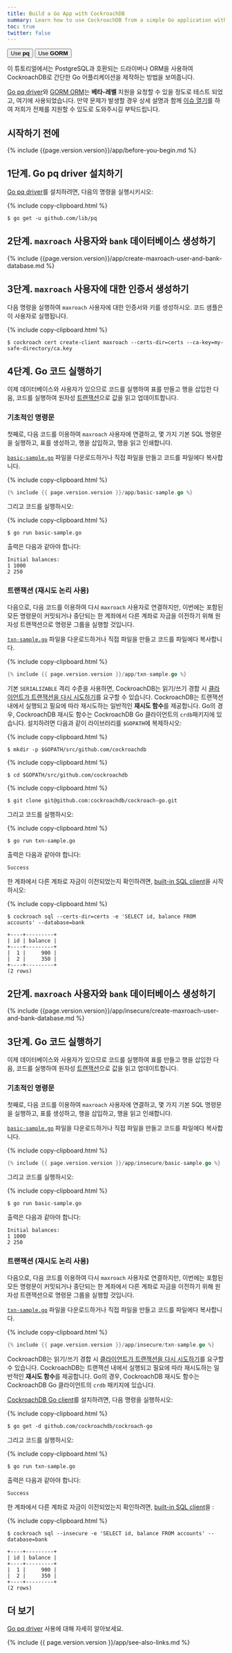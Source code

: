 ```yaml
---
title: Build a Go App with CockroachDB
summary: Learn how to use CockroachDB from a simple Go application with the Go pq driver.
toc: true
twitter: false
---
```


<div class="filters filters-big clearfix">
    <a href="build-a-go-app-with-cockroachdb.html"><button class="filter-button current">Use <strong>pq</strong></button></a>
    <a href="build-a-go-app-with-cockroachdb-gorm.html"><button class="filter-button">Use <strong>GORM</strong></button></a>
</div>

이 튜토리얼에서는 PostgreSQL과 호환되는 드라이버나 ORM을 사용하여 CockroachDB로 간단한 Go 어플리케이션을 제작하는 방법을 보여줍니다.

[Go pq driver](https://godoc.org/github.com/lib/pq)와 [GORM ORM](http://gorm.io)는 **베타-레벨** 지원을 요청할 수 있을 정도로 테스트 되었고, 여기에 사용되었습니다. 만약 문제가 발생할 경우 상세 설명과 함께 [이슈 열기](https://github.com/cockroachdb/cockroach/issues/new)를 하여 저희가 전체를 지원할 수 있도로 도와주시길 부탁드립니다.

## 시작하기 전에

{% include {{page.version.version}}/app/before-you-begin.md %}

## 1단계. Go pq driver 설치하기

[Go pq driver](https://godoc.org/github.com/lib/pq)를 설치하려면, 다음의 명령을 실행시키시오:

{% include copy-clipboard.html %}
~~~ shell
$ go get -u github.com/lib/pq
~~~

<section class="filter-content" markdown="1" data-scope="secure">

## 2단계. `maxroach` 사용자와 `bank` 데이터베이스 생성하기

{% include {{page.version.version}}/app/create-maxroach-user-and-bank-database.md %}

## 3단계. `maxroach` 사용자에 대한 인증서 생성하기

다음 명령을 실행하여 `maxroach` 사용자에 대한 인증서와 키를 생성하시오. 코드 샘플은 이 사용자로 실행됩니다.

{% include copy-clipboard.html %}
~~~ shell
$ cockroach cert create-client maxroach --certs-dir=certs --ca-key=my-safe-directory/ca.key
~~~

## 4단계. Go 코드 실행하기

이제 데이터베이스와 사용자가 있으므로 코드를 실행하여 표를 만들고 행을 삽입한 다음, 코드를 실행하여 원자성 [트랜잭션](transactions.html)으로 값을 읽고 업데이트합니다.

### 기초적인 명령문

첫째로, 다음 코드를 이용하여 `maxroach` 사용자에 연결하고, 몇 가지 기본 SQL 명령문을 실행하고, 표를 생성하고, 행을 삽입하고, 행을 읽고 인쇄합니다.

<a href="https://raw.githubusercontent.com/cockroachdb/docs/master/_includes/{{ page.version.version }}/app/basic-sample.go" download><code>basic-sample.go</code></a> 파일을 다운로드하거나 직접 파일을 만들고 코드를 파일에다 복사합니다.

{% include copy-clipboard.html %}
~~~ go
{% include {{ page.version.version }}/app/basic-sample.go %}
~~~

그리고 코드를 실행하시오:

{% include copy-clipboard.html %}
~~~ shell
$ go run basic-sample.go
~~~

출력은 다음과 같아야 합니다:

~~~ shell
Initial balances:
1 1000
2 250
~~~

### 트랜잭션 (재시도 논리 사용)

다음으로, 다음 코드를 이용하여 다시 `maxroach` 사용자로 연결하지만, 이번에는 포함된 모든 명령문이 커밋되거나 중단되는 한 계좌에서 다른 계좌로 자금을 이전하기 위해 원자성 트랜잭션으로 명령문 그룹을 실행할 것입니다.

<a href="https://raw.githubusercontent.com/cockroachdb/docs/master/_includes/{{ page.version.version }}/app/txn-sample.go" download><code>txn-sample.go</code></a> 파일을 다운로드하거나 직접 파일을 만들고 코드를 파일에다 복사합니다.

{% include copy-clipboard.html %}
~~~ go
{% include {{ page.version.version }}/app/txn-sample.go %}
~~~
기본 `SERIALIZABLE` 격리 수준을 사용하면, CockroachDB는 읽기/쓰기 경합 시 [클라이언트가 트랜잭션을 다시 시도하기](transactions.html#transaction-retries)를 요구할 수 있습니다. CockroachDB는 트랜잭션 내에서 실행되고 필요에 따라 재시도하는 일반적인 **재시도 함수**를 제공합니다. Go의 경우, CockroachDB 재시도 함수는 CockroachDB Go 클라이언트의 `crdb`패키지에 있습니다. 설치하려면 다음과 같이 라이브러리를 `$GOPATH`에 복제하시오:

{% include copy-clipboard.html %}
~~~ shell
$ mkdir -p $GOPATH/src/github.com/cockroachdb
~~~

{% include copy-clipboard.html %}
~~~ shell
$ cd $GOPATH/src/github.com/cockroachdb
~~~

{% include copy-clipboard.html %}
~~~ shell
$ git clone git@github.com:cockroachdb/cockroach-go.git
~~~

그리고 코드를 실행하시오:

{% include copy-clipboard.html %}
~~~ shell
$ go run txn-sample.go
~~~

출력은 다음과 같아야 합니다:

~~~ shell
Success
~~~

한 계좌에서 다른 계좌로 자금이 이전되었는지 확인하려면, [built-in SQL client](use-the-built-in-sql-client.html)을 시작하시오:

{% include copy-clipboard.html %}
~~~ shell
$ cockroach sql --certs-dir=certs -e 'SELECT id, balance FROM accounts' --database=bank
~~~

~~~
+----+---------+
| id | balance |
+----+---------+
|  1 |     900 |
|  2 |     350 |
+----+---------+
(2 rows)
~~~

</section>

<section class="filter-content" markdown="1" data-scope="insecure">

## 2단계. `maxroach` 사용자와 `bank` 데이터베이스 생성하기

{% include {{page.version.version}}/app/insecure/create-maxroach-user-and-bank-database.md %}

## 3단계. Go 코드 실행하기

이제 데이터베이스와 사용자가 있으므로 코드를 실행하여 표를 만들고 행을 삽입한 다음, 코드를 실행하여 원자성 [트랜잭션](transactions.html)으로 값을 읽고 업데이트합니다.

### 기초적인 명령문

첫째로, 다음 코드를 이용하여 `maxroach` 사용자에 연결하고, 몇 가지 기본 SQL 명령문을 실행하고, 표를 생성하고, 행을 삽입하고, 행을 읽고 인쇄합니다.

<a href="https://raw.githubusercontent.com/cockroachdb/docs/master/_includes/{{ page.version.version }}/app/insecure/basic-sample.go" download><code>basic-sample.go</code></a> 파일을 다운로드하거나 직접 파일을 만들고 코드를 파일에다 복사합니다.

{% include copy-clipboard.html %}
~~~ go
{% include {{ page.version.version }}/app/insecure/basic-sample.go %}
~~~

그리고 코드를 실행하시오:

{% include copy-clipboard.html %}
~~~ shell
$ go run basic-sample.go
~~~

출력은 다음과 같아야 합니다:

~~~ shell
Initial balances:
1 1000
2 250
~~~

### 트랜잭션 (재시도 논리 사용)

다음으로, 다음 코드를 이용하여 다시 `maxroach` 사용자로 연결하지만, 이번에는 포함된 모든 명령문이 커밋되거나 중단되는 한 계좌에서 다른 계좌로 자금을 이전하기 위해 원자성 트랜잭션으로 명령문 그룹을 실행할 것입니다.

<a href="https://raw.githubusercontent.com/cockroachdb/docs/master/_includes/{{ page.version.version }}/app/insecure/txn-sample.go" download><code>txn-sample.go</code></a> 파일을 다운로드하거나 직접 파일을 만들고 코드를 파일에다 복사합니다.

{% include copy-clipboard.html %}
~~~ go
{% include {{ page.version.version }}/app/insecure/txn-sample.go %}
~~~

CockroachDB는 읽기/쓰기 경합 시 [클라이언트가 트랜잭션을 다시 시도하기](transactions.html#transaction-retries)를 요구할 수 있습니다. CockroachDB는 트랜잭션 내에서 실행되고 필요에 따라 재시도하는 일반적인 **재시도 함수**를 제공합니다. Go의 경우, CockroachDB 재시도 함수는 CockroachDB Go 클라이언트의 `crdb` 패키지에 있습니다.

[CockroachDB Go client](https://github.com/cockroachdb/cockroach-go)를 설치하려면, 다음 명령을 실행하시오:

{% include copy-clipboard.html %}
~~~ shell
$ go get -d github.com/cockroachdb/cockroach-go
~~~

그리고 코드를 실행하시오:

{% include copy-clipboard.html %}
~~~ shell
$ go run txn-sample.go
~~~

출력은 다음과 같아야 합니다:

~~~ shell
Success
~~~

한 계좌에서 다른 계좌로 자금이 이전되었는지 확인하려면, [built-in SQL client](use-the-built-in-sql-client.html)을 :

{% include copy-clipboard.html %}
~~~ shell
$ cockroach sql --insecure -e 'SELECT id, balance FROM accounts' --database=bank
~~~

~~~
+----+---------+
| id | balance |
+----+---------+
|  1 |     900 |
|  2 |     350 |
+----+---------+
(2 rows)
~~~

</section>

## 더 보기

[Go pq driver](https://godoc.org/github.com/lib/pq) 사용에 대해 자세히 알아보세요.

{% include {{ page.version.version }}/app/see-also-links.md %}
